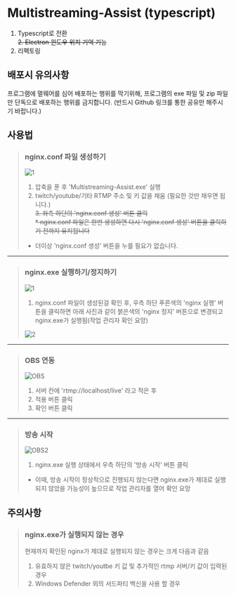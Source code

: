 # Multistreaming-Assist (typescript)

1. Typescript로 전환  
~~2. Electron 윈도우 위치 기억 기능~~  
3. 리팩토링



## 배포시 유의사항

프로그램에 멀웨어를 심어 배포하는 행위를 막기위해, 프로그램의 exe 파일 및 zip 파일만 단독으로 배포하는 행위를 금지합니다. (반드시 Github 링크를 통한 공유만 해주시기 바랍니다.)



## 사용법

> ### nginx.conf 파일 생성하기
> ![1](https://user-images.githubusercontent.com/38521736/76392598-3c4b0000-63b5-11ea-90a6-69ba3752cd82.png)
> 1. 압축을 푼 후 'Multistreaming-Assist.exe' 실행
> 2. twitch/youtube/기타 RTMP 주소 및 키 값을 채움 (필요한 것만 채우면 됩니다.)  
> ~~3. 좌측 하단의 'nginx.conf 생성' 버튼 클릭~~  
> ~~* nginx.conf 파일은 한번 생성하면 다시 'nginx.conf 생성' 버튼을 클릭하기 전까지 유지됩니다~~  
> * 더이상 'nginx.conf 생성' 버튼을 누를 필요가 없습니다.
   
***
   
> ### nginx.exe 실행하기/정지하기
> ![1](https://user-images.githubusercontent.com/38521736/76392609-410fb400-63b5-11ea-9a9d-151993476a81.png)
> 1. nginx.conf 파일이 생성된걸 확인 후, 우측 하단 푸른색의 'nginx 실행' 버튼을 클릭하면 아래 사진과 같이 붉은색의 'nginx 정지' 버튼으로 변경되고 nginx.exe가 실행됨(작업 관리자 확인 요망)
> 
> ![2](https://user-images.githubusercontent.com/38521736/76392612-41a84a80-63b5-11ea-98d4-4dfbff9e1dec.png)
   
***
   
> ### OBS 연동
> ![OBS](https://user-images.githubusercontent.com/38521736/76396069-e2016d80-63bb-11ea-91c0-1fede7df5b0c.png)
> 1. 서버 칸에 'rtmp://localhost/live' 라고 적은 후
> 2. 적용 버튼 클릭
> 3. 확인 버튼 클릭
   
***
   
> ### 방송 시작
> ![OBS2](https://user-images.githubusercontent.com/38521736/76395806-6f908d80-63bb-11ea-9e29-4ab51dc02191.png)
> 1. nginx.exe 실행 상태에서 우측 하단의 '방송 시작' 버튼 클릭 
> * 이때, 방송 시작이 정상적으로 진행되지 않는다면 nginx.exe가 제대로 실행되지 않았을 가능성이 높으므로 작업 관리자를 열어 확인 요망
   
## 주의사항

> ### nginx.exe가 실행되지 않는 경우
> 현재까지 확인된 nginx가 제대로 실행되지 않는 경우는 크게 다음과 같음
> 1. 유효하지 않은 twitch/youtbe 키 값 및 추가적인 rtmp 서버/키 값이 입력된 경우
> 2. Windows Defender 외의 서드파티 백신을 사용 할 경우
